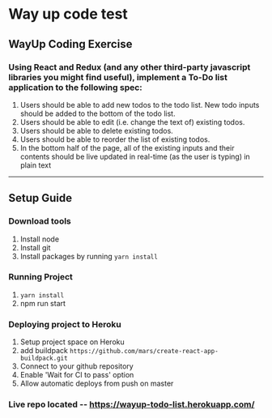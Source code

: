 # Way up code test

## WayUp Coding Exercise
### Using React and Redux (and any other third-party javascript libraries you might find useful), implement a To-Do list application to the following spec:
 
1. Users should be able to add new todos to the todo list. New todo inputs should be added to the bottom of the todo list.
2. Users should be able to edit (i.e. change the text of) existing todos.  
3. Users should be able to delete existing todos.
4. Users should be able to reorder the list of existing todos.
5. In the bottom half of the page, all of the existing inputs and their contents should be live updated in real-time (as the user is typing) in plain text

---

## Setup Guide
### Download tools
1. Install node
2. Install git
3. Install packages by running `yarn install`

### Running Project
1. `yarn install`
2. npm run start

### Deploying project to Heroku
1. Setup project space on Heroku
2. add buildpack `https://github.com/mars/create-react-app-buildpack.git`
3. Connect to your github repository
4. Enable 'Wait for CI to pass' option
5. Allow automatic deploys from push on master


### Live repo located -- https://wayup-todo-list.herokuapp.com/
